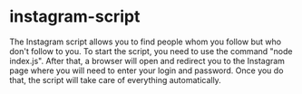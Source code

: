 # instagram-script
The Instagram script allows you to find people whom you follow but who don't follow to you.
To start the script, you need to use the command "node index.js". After that, a browser will open and redirect you to the Instagram page where you will need to enter your login and password.
Once you do that, the script will take care of everything automatically.
